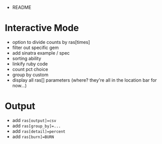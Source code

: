 * README

Interactive Mode
================

* option to divide counts by ras[times]
* filter out specific gem
* add sinatra example / spec
* sorting ability
* linkify ruby code
* count pct choice
* group by custom
* display all ras[] parameters
  (where? they're all in the location bar for now...)

Output
======

* add `ras[output]=csv`
* add `ras[group_by]=...`
* add `ras[detail]=percent`
* add `ras[burn]=BURN`
